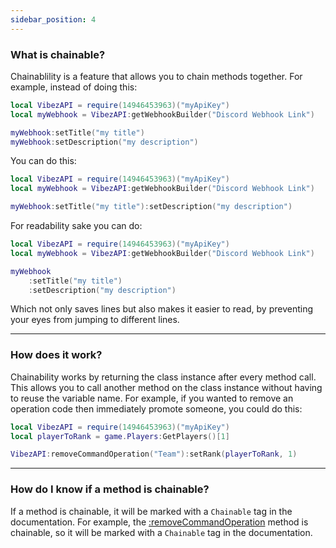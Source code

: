 ```yaml
---
sidebar_position: 4
---
```


### What is chainable?
Chainablility is a feature that allows you to chain methods together. For example, instead of doing this:

```lua
local VibezAPI = require(14946453963)("myApiKey")
local myWebhook = VibezAPI:getWebhookBuilder("Discord Webhook Link")

myWebhook:setTitle("my title")
myWebhook:setDescription("my description")
```

You can do this:

```lua
local VibezAPI = require(14946453963)("myApiKey")
local myWebhook = VibezAPI:getWebhookBuilder("Discord Webhook Link")

myWebhook:setTitle("my title"):setDescription("my description")
```

For readability sake you can do:

```lua
local VibezAPI = require(14946453963)("myApiKey")
local myWebhook = VibezAPI:getWebhookBuilder("Discord Webhook Link")

myWebhook
    :setTitle("my title")
    :setDescription("my description")
```

Which not only saves lines but also makes it easier to read, by preventing your eyes from jumping to different lines.

---

### How does it work?
Chainability works by returning the class instance after every method call. This allows you to call another method on the class instance without having to reuse the variable name. For example, if you wanted to remove an operation code then immediately promote someone, you could do this:

```lua
local VibezAPI = require(14946453963)("myApiKey")
local playerToRank = game.Players:GetPlayers()[1]

VibezAPI:removeCommandOperation("Team"):setRank(playerToRank, 1)
```

---

### How do I know if a method is chainable?
If a method is chainable, it will be marked with a `Chainable` tag in the documentation. For example, the [:removeCommandOperation](/VibezAPI/api/VibezAPI#removeCommandOperation) method is chainable, so it will be marked with a `Chainable` tag in the documentation.